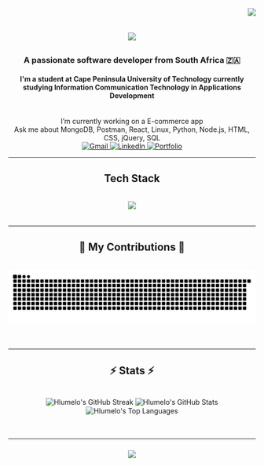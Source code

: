 <img align="right" src="https://visitor-badge.laobi.icu/badge?page_id=DfaltAcc.DfaltAcc" />

<h1 align="center">
  <a href="https://git.io/typing-svg">
    <img src="https://readme-typing-svg.herokuapp.com/?font=Righteous&size=35¢er=true&vCenter=true&width=500&height=70&duration=4000&lines=Hi+There!+👋;+I'm+Hlumelo+Madlingozi!;+A+Passionate+Developer;+Welcome+to+my+Profile!&pause=1000">
    <!-- Line 4: Lines parameter updated -->
  </a>
</h1>

<!-- Lines 11-21: Customized Description Section -->
<h3 align="center">A passionate software developer from South Africa 🇿🇦</h3>
<h4 align="center">I'm a student at Cape Peninsula University of Technology currently studying Information Communication Technology in Applications Development</h4>

<br/>

<div align="center">
  I’m currently working on a E-commerce app
  <br/>
  Ask me about MongoDB, Postman, React, Linux, Python, Node.js, HTML, CSS, jQuery, SQL
  <br/>
  </div>

<!-- Lines 23-33: Customized Socials Section -->
<div align="center">
  <a href="www.madlingozihlumelo@gmail.com"> <!-- <<<===== REPLACE THIS WITH YOUR ACTUAL EMAIL -->
    <img src="https://img.shields.io/badge/Gmail-D14836?style=for-the-badge&logo=gmail&logoColor=white" alt="Gmail"/>
  </a>
  <a href="https://www.linkedin.com/in/hlumelo-madlingozi-97a889234" target="_blank">
    <img src="https://img.shields.io/badge/LinkedIn-0077B5?style=for-the-badge&logo=linkedin&logoColor=white" alt="LinkedIn"/>
  </a>
  <a href="https://github.com/DfaltAcc?tab=repositories" target="_blank"> <!-- Or link to a specific portfolio site -->
    <img src="https://img.shields.io/badge/Portfolio-FF5722?style=for-the-badge&logo=github&logoColor=white" alt="Portfolio"/>
  </a>
</div>

<hr/>

<!-- Lines 37-42: Customized Tools Section -->
<h2 align="center"> Tech Stack </h2>
<br/>
<div align="center">
    <a href="https://skillicons.dev">
        <img src="https://skillicons.dev/icons?i=mongodb,postman,react,linux,python,nodejs,html,css,jquery,mysql,git,vscode&perline=6" />
        <!-- Note: I used 'mysql' for SQL as it's a common icon. If you prefer a generic SQL or a different DB icon, adjust accordingly. -->
        <!-- I added git & vscode as common tools, feel free to remove or add others. -->
    </a>
</div>

<br/>
<hr/>

<div align="center">
  <h2>🐍 My Contributions 🐍</h2>
  <br>
  <!-- Line 50: Updated snake SVG path -->
  <img alt="snake eating my contributions" src="https://raw.githubusercontent.com/DfaltAcc/DfaltAcc/output/github-contribution-grid-snake.svg" />
  <br/><br/><br/>
</div>

<hr/>

<h2 align
="center">⚡ Stats ⚡</h2>
<br>
<div align="center">
  <!-- GitHub Streak Stats - updated URL -->
  <img width="390" src="https://streak-stats.demolab.com/?user=DfaltAcc&theme=react&border_radius=10&date_format=M%20j%5B%2CC%20Y%5D" alt="Hlumelo's GitHub Streak"/>
  <!-- GitHub Readme Stats - updated URL & username -->
  <img width="390" src="https://github-readme-stats.vercel.app/api?username=DfaltAcc&show_icons=true&theme=react&rank_icon=github&border_radius=10" alt="Hlumelo's GitHub Stats"/>
  <br/>
  <!-- Top Langs - updated username & potentially exclude_repo -->
  <img width="325" align="center" src="https://github-readme-stats.vercel.app/api/top-langs/?username=DfaltAcc&hide=html,css&langs_count=8&layout=compact&theme=react&border_radius=10&size_weight=0.5&count_weight=0.5&exclude_repo=DfaltAcc" alt="Hlumelo's Top Languages" />
</div>
<br/><br/>
<hr/>

<!-- Line 73: Footer Typing Animation -->
<h3 align="center">
    <img src="https://readme-typing-svg.herokuapp.com/?font=Righteous&size=25¢er=true&vCenter=true&width=500&height
=70&duration=4000&lines=Thanks+for+visiting!+✨;Feel+free+to+connect+on+LinkedIn!;Let's+build+something+amazing!&pause=1000">
</h3>

<br/>
